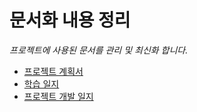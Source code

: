 # 문서화 내용 정리

*프로젝트에 사용된 문서를 관리 및 최신화 합니다.*

- [프로젝트 계획서](./ProjectPlan/README.md)
- [학습 일지](./StudyNote/README.md)
- [프로젝트 개발 일지](./ProjectPlan/README.md)